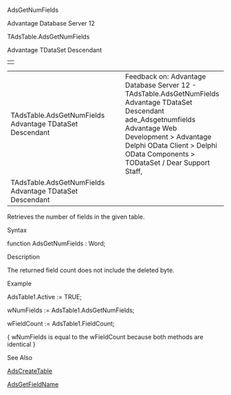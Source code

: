 AdsGetNumFields




Advantage Database Server 12  

TAdsTable.AdsGetNumFields

Advantage TDataSet Descendant

|  |
| --- |
|  |

|  |  |  |  |  |
| --- | --- | --- | --- | --- |
| TAdsTable.AdsGetNumFields  Advantage TDataSet Descendant |  |  | Feedback on: Advantage Database Server 12 - TAdsTable.AdsGetNumFields Advantage TDataSet Descendant ade\_Adsgetnumfields Advantage Web Development > Advantage Delphi OData Client > Delphi OData Components > TODataSet / Dear Support Staff, |  |
| TAdsTable.AdsGetNumFields  Advantage TDataSet Descendant |  |  |  |  |

Retrieves the number of fields in the given table.

Syntax

function AdsGetNumFields : Word;

Description

The returned field count does not include the deleted byte.

Example

AdsTable1.Active := TRUE;

wNumFields := AdsTable1.AdsGetNumFields;

wFieldCount := AdsTable1.FieldCount;

{ wNumFields is equal to the wFieldCount because both methods are identical }

See Also

[AdsCreateTable](ade_adscreatetable.htm)

[AdsGetFieldName](ade_adsgetfieldname.htm)